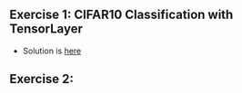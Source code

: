 ## Exercise 1: CIFAR10 Classification with TensorLayer



- Solution is [here](https://github.com/tensorlayer/tensorlayer/blob/master/examples/basic_tutorials/tutorial_cifar10_cnn_static.py)

## Exercise 2:
